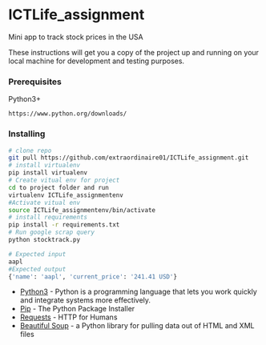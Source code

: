 # ICTLife_assignment
Mini app to track stock prices in the USA

These instructions will get you a copy of the project up and running on your local machine for development and testing purposes.

### Prerequisites

Python3+ 

```
https://www.python.org/downloads/
```

### Installing

```bash
# clone repo
git pull https://github.com/extraordinaire01/ICTLife_assignment.git
# install virtualenv
pip install virtualenv
# Create vitual env for project
cd to project folder and run
virtualenv ICTLife_assignmentenv
#Activate vitual env
source ICTLife_assignmentenv/bin/activate
# install requirements
pip install -r requirements.txt
# Run google scrap query
python stocktrack.py

# Expected input
aapl
#Expected output
{'name': 'aapl', 'current_price': '241.41 USD'}
```

* [Python3](https://www.python.org/) - Python is a programming language that lets you work quickly
and integrate systems more effectively.
* [Pip](https://pip.pypa.io/en/stable/) - The Python Package Installer
* [Requests](https://requests.readthedocs.io/en/master/) - HTTP for Humans
* [Beautiful Soup](https://requests.readthedocs.io/en/master/) - a Python library for pulling data out of HTML and XML files
